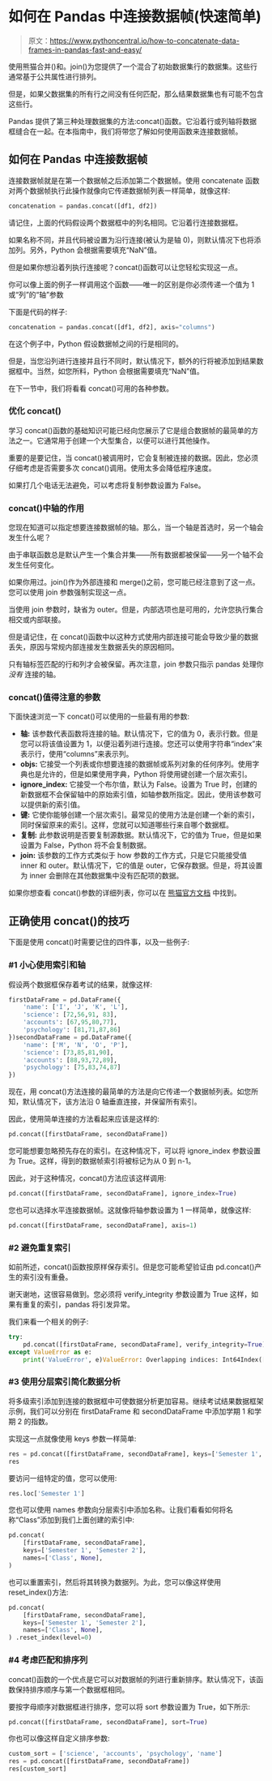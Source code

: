 # 如何在 Pandas 中连接数据帧(快速简单)

> 原文：<https://www.pythoncentral.io/how-to-concatenate-data-frames-in-pandas-fast-and-easy/>

使用熊猫合并()和。join()为您提供了一个混合了初始数据集行的数据集。这些行通常基于公共属性进行排列。

但是，如果父数据集的所有行之间没有任何匹配，那么结果数据集也有可能不包含这些行。

Pandas 提供了第三种处理数据集的方法:concat()函数。它沿着行或列轴将数据框缝合在一起。在本指南中，我们将带您了解如何使用函数来连接数据帧。

## **如何在 Pandas 中连接数据帧**

连接数据帧就是在第一个数据帧之后添加第二个数据帧。使用 concatenate 函数对两个数据帧执行此操作就像向它传递数据帧列表一样简单，就像这样:

```py
concatenation = pandas.concat([df1, df2])
```

请记住，上面的代码假设两个数据框中的列名相同。它沿着行连接数据框。

如果名称不同，并且代码被设置为沿行连接(被认为是轴 0)，则默认情况下也将添加列。另外，Python 会根据需要填充“NaN”值。

但是如果你想沿着列执行连接呢？concat()函数可以让您轻松实现这一点。

你可以像上面的例子一样调用这个函数——唯一的区别是你必须传递一个值为 1 或“列”的“轴”参数

下面是代码的样子:

```py
concatenation = pandas.concat([df1, df2], axis="columns")
```

在这个例子中，Python 假设数据帧之间的行是相同的。

但是，当您沿列进行连接并且行不同时，默认情况下，额外的行将被添加到结果数据框中。当然，如您所料，Python 会根据需要填充“NaN”值。

在下一节中，我们将看看 concat()可用的各种参数。

### **优化 concat()**

学习 concat()函数的基础知识可能已经向您展示了它是组合数据帧的最简单的方法之一。它通常用于创建一个大型集合，以便可以进行其他操作。

重要的是要记住，当 concat()被调用时，它会复制被连接的数据。因此，您必须仔细考虑是否需要多次 concat()调用。使用太多会降低程序速度。

如果打几个电话无法避免，可以考虑将复制参数设置为 False。

### **concat()中轴的作用**

您现在知道可以指定想要连接数据帧的轴。那么，当一个轴是首选时，另一个轴会发生什么呢？

由于串联函数总是默认产生一个集合并集——所有数据都被保留——另一个轴不会发生任何变化。

如果你用过。join()作为外部连接和 merge()之前，您可能已经注意到了这一点。您可以使用 join 参数强制实现这一点。

当使用 join 参数时，缺省为 outer。但是，内部选项也是可用的，允许您执行集合相交或内部联接。

但是请记住，在 concat()函数中以这种方式使用内部连接可能会导致少量的数据丢失，原因与常规内部连接发生数据丢失的原因相同。

只有轴标签匹配的行和列才会被保留。再次注意，join 参数只指示 pandas 处理你 *没有* 连接的轴。

### **concat()值得注意的参数**

下面快速浏览一下 concat()可以使用的一些最有用的参数:

*   **轴:** 该参数代表函数将连接的轴。默认情况下，它的值为 0，表示行数。但是您可以将该值设置为 1，以便沿着列进行连接。您还可以使用字符串“index”来表示行，使用“columns”来表示列。
*   **objs:** 它接受一个列表或你想要连接的数据帧或系列对象的任何序列。使用字典也是允许的，但是如果使用字典，Python 将使用键创建一个层次索引。
*   **ignore_index:** 它接受一个布尔值，默认为 False。设置为 True 时，创建的新数据框不会保留轴中的原始索引值，如轴参数所指定。因此，使用该参数可以提供新的索引值。
*   **键:** 它使你能够创建一个层次索引。最常见的使用方法是创建一个新的索引，同时保留原来的索引。这样，您就可以知道哪些行来自哪个数据框。
*   **复制:** 此参数说明是否要复制源数据。默认情况下，它的值为 True，但是如果设置为 False，Python 将不会复制数据。
*   **join:** 该参数的工作方式类似于 how 参数的工作方式，只是它只能接受值 inner 和 outer。默认情况下，它的值是 outer，它保存数据。但是，将其设置为 inner 会删除在其他数据集中没有匹配项的数据。

如果你想查看 concat()参数的详细列表，你可以在 [熊猫官方文档](https://pandas.pydata.org/pandas-docs/stable/reference/api/pandas.concat.html#pandas.concat) 中找到。

## **正确使用 concat()的技巧**

下面是使用 concat()时需要记住的四件事，以及一些例子:

### **#1 小心使用索引和轴**

假设两个数据框保存着考试的结果，就像这样:

```py
firstDataFrame = pd.DataFrame({
    'name': ['I', 'J', 'K', 'L'],
    'science': [72,56,91, 83],
    'accounts': [67,95,80,77],
    'psychology': [81,71,87,86]
})secondDataFrame = pd.DataFrame({
    'name': ['M', 'N', 'O', 'P'],
    'science': [73,85,81,90],
    'accounts': [88,93,72,89],
    'psychology': [75,83,74,87]
})
```

现在，用 concat()方法连接的最简单的方法是向它传递一个数据帧列表。如您所知，默认情况下，该方法沿 0 轴垂直连接，并保留所有索引。

因此，使用简单连接的方法看起来应该是这样的:

```py
pd.concat([firstDataFrame, secondDataFrame])
```

您可能想要忽略预先存在的索引。在这种情况下，可以将 ignore_index 参数设置为 True。这样，得到的数据帧索引将被标记为从 0 到 n-1。

因此，对于这种情况，concat()方法应该这样调用:

```py
pd.concat([firstDataFrame, secondDataFrame], ignore_index=True)
```

您也可以选择水平连接数据帧。这就像将轴参数设置为 1 一样简单，就像这样:

```py
pd.concat([firstDataFrame, secondDataFrame], axis=1)
```

### **#2 避免重复索引**

如前所述，concat()函数按原样保存索引。但是您可能希望验证由 pd.concat()产生的索引没有重叠。

谢天谢地，这很容易做到。您必须将 verify_integrity 参数设置为 True 这样，如果有重复的索引，pandas 将引发异常。

我们来看一个相关的例子:

```py
try:
    pd.concat([firstDataFrame, secondDataFrame], verify_integrity=True)
except ValueError as e:
    print('ValueError', e)ValueError: Overlapping indices: Int64Index([0, 1, 2, 3], dtype='int64')
```

### **#3 使用分层索引简化数据分析**

将多级索引添加到连接的数据框中可使数据分析更加容易。继续考试结果数据框架示例，我们可以分别在 firstDataFrame 和 secondDataFrame 中添加学期 1 和学期 2 的指数。

实现这一点就像使用 keys 参数一样简单:

```py
res = pd.concat([firstDataFrame, secondDataFrame], keys=['Semester 1','Semester 2'])
res

```

要访问一组特定的值，您可以使用:

```py
res.loc['Semester 1']
```

您也可以使用 names 参数向分层索引中添加名称。让我们看看如何将名称“Class”添加到我们上面创建的索引中:

```py
pd.concat(
    [firstDataFrame, secondDataFrame], 
    keys=['Semester 1', 'Semester 2'],
    names=['Class', None],
)
```

也可以重置索引，然后将其转换为数据列。为此，您可以像这样使用 reset_index()方法:

```py
pd.concat(
    [firstDataFrame, secondDataFrame], 
    keys=['Semester 1', 'Semester 2'],
    names=['Class', None],
) .reset_index(level=0)
```

### **#4 考虑匹配和排序列**

concat()函数的一个优点是它可以对数据帧的列进行重新排序。默认情况下，该函数保持排序顺序与第一个数据框相同。

要按字母顺序对数据框进行排序，您可以将 sort 参数设置为 True，如下所示:

```py
pd.concat([firstDataFrame, secondDataFrame], sort=True)
```

你也可以像这样自定义排序参数:

```py
custom_sort = ['science', 'accounts', 'psychology', 'name']
res = pd.concat([firstDataFrame, secondDataFrame])
res[custom_sort]
```